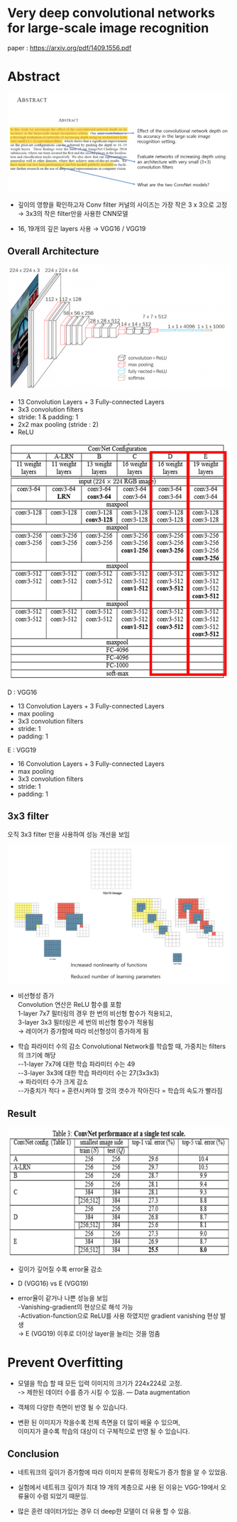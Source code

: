 #  Very deep convolutional networks for large-scale image recognition

paper : https://arxiv.org/pdf/1409.1556.pdf

# Abstract
![enter image description here](https://github.com/ailever/project_02/blob/master/Image/1.png)
- 깊이의 영향을 확인하고자 Conv  filter 커널의 사이즈는 가장 작은 3 x 3으로 고정
→ 3x3의 작은 filter만을 사용한 CNN모델

- 16, 19개의 깊은 layers 사용
→ VGG16 / VGG19

##  Overall Architecture

![Architecture](https://github.com/ailever/project_02/blob/master/Image/2.png)

-   13 Convolution Layers + 3 Fully-connected Layers
-   3x3 convolution filters
-   stride: 1 & padding: 1
-   2x2 max pooling (stride : 2)
-   ReLU

![ConvNet Configuration](https://github.com/ailever/project_02/blob/master/Image/3.png)

D : VGG16
- 13 Convolution Layers + 3 Fully-connected Layers
- max pooling
- 3x3 convolution filters
- stride: 1
- padding: 1

E : VGG19
- 16 Convolution Layers + 3 Fully-connected Layers
- max pooling
- 3x3 convolution filters
- stride: 1
- padding: 1


## 3x3 filter

오직 3x3 filter 만을 사용하여 성능 개선을 보임

![3x3 filter](https://github.com/ailever/project_02/blob/master/Image/4.png)
 - 비선형성 증가  
Convolution 연산은 ReLU  함수를 포함  
1-layer 7x7 필터링의 경우 한 번의 비선형 함수가 적용되고,  
3-layer 3x3 필터링은 세 번의 비선형 함수가 적용됨  
→ 레이어가 증가함에 따라 비선형성이 증가하게 됨  

 - 학습 파라미터 수의 감소
Convolutional Network를 학습할 때, 가중치는 filters의 크기에 해당  
--1-layer 7x7에 대한 학습 파라미터 수는 49  
--3-layer 3x3에 대한 학습 파라미터 수는 27(3x3x3)  
→ 파라미터 수가 크게 감소  
--가중치가 적다 = 훈련시켜야 할 것의 갯수가 작아진다 = 학습의 속도가 빨라짐  

## Result
![Result](https://github.com/ailever/project_02/blob/master/Image/5.png)

- 깊이가 깊어질 수록 error율 감소

- D (VGG16)  vs  E (VGG19)
 - error율이 같거나 나쁜 성능을 보임  
 -Vanishing-gradient의 현상으로  해석 가능  
 -Activation-function으로 ReLU를 사용 하였지만  gradient vanishing  현상 발생  
  → E (VGG19)  이후로 더이상 layer을  늘리는 것을 멈춤  

# Prevent  Overfitting


 - 모델을 학습 할 때 모든 입력 이미지의 크기가 224x224로 고정.  
 -> 제한된 데이터 수를 증가 시킬 수 있음. — Data augmentation  

- 객체의 다양한 측면이 반영 될 수 있습니다.  

- 변환 된 이미지가 작을수록 전체 측면을 더 많이 배울 수 있으며,  
이미지가 클수록 학습의 대상이 더 구체적으로 반영 될 수 있습니다.  

## Conclusion

- 네트워크의 깊이가 증가함에 따라 이미지 분류의 정확도가 증가 함을 알 수 있었음.

- 실험에서 네트워크 깊이가 최대 19 개의 계층으로 사용 된 이유는 VGG-19에서 오류율이 수렴 되었기 때문임.

- 많은 훈련 데이터가있는 경우 더 deep한 모델이 더 유용 할 수 있음.
